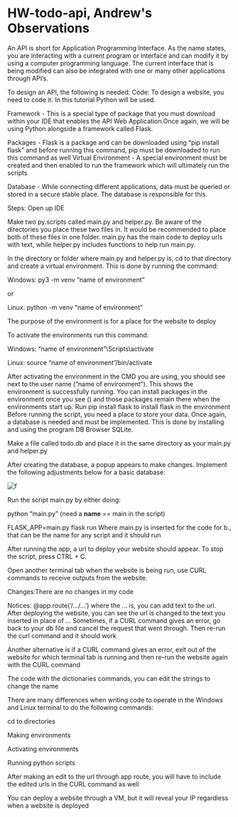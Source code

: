 # HW-todo-api, Andrew's Observations

An API is short for Application Programming Interface. As the name states, you are interacting with a current program or interface and can modify it by using a computer programming language. The current interface that is being modified can also be integrated with one or many other applications through API’s.

To design an API, the following is needed:
Code: To design a website, you need to code it. In this tutorial Python will be used.

Framework - This is a special type of package that you must download within your IDE that enables the API Web Application.Once again, we will be using Python alongside a framework called Flask. 

Packages - Flask is a package and can be downloaded using “pip install flask” and before running this command, pip must be downloaded to run this command as well
Virtual Environment - A special environment must be created and then enabled to run the framework which will ultimately run the scripts 

Database - While connecting different applications, data must be queried or stored in a secure stable place. The database is responsible for this. 

Steps:
Open up IDE 

Make two py.scripts called main.py and helper.py. Be aware of the directories you place these two files in. It would be recommended to place both of these files in one folder. main.py has the main code to deploy urls with text, while helper.py includes functions to help run main.py. 

In the directory or folder where main.py and helper.py is, cd to that directory and create a virtual environment. This is done by running the command: 

Windows: py3 -m venv “name of environment”

or

Linux: python -m venv “name of environment”

The purpose of the environment is for a place for the website to deploy 

To activate the environments run this command:

Windows: “name of environment”\Scripts\activate

Linux: source “name of environment”/bin/activate

After activating the environment in the CMD you are using, you should see next to the user name (“name of environment”). This shows the environment is successfully running. 
You can install packages in the environment once you see () and those packages remain there when the environments start up. Run pip install flask to install flask in the environment
Before running the script, you need a place to store your data. Once again, a database is needed and must be implemented. This is done by installing and using the program DB Browser SQLite.

Make a file called todo.db and place it in the same directory as your main.py and helper.py

After creating the database, a popup appears to make changes. Implement the following adjustments below for a basic database:

![f](https://user-images.githubusercontent.com/65320854/131421867-ea13f4c3-249a-464a-ac5b-7086ffc43ef9.PNG)


 
Run the script main.py by either doing:

python “main.py” (need a __name__ == main in the script)

FLASK_APP=main.py flask run
Where main.py is inserted for the code for b., that can be the name for any script and it should run

After running the app, a url to deploy your website should appear. To stop the script, press CTRL + C. 

Open another terminal tab when the website is being run, use CURL commands to receive outputs from the website.  

Changes:There are no changes in my code

Notices:
@app.route(‘/.../...’) where the … is, you can add text to the url. After deploying the website, you can see the url is changed to the text you inserted in place of …
Sometimes, if a CURL command gives an error, go back to your db file and cancel the request that went through. Then re-run the curl command and it should work 

Another alternative is if a CURL command gives an error, exit out of the website for which terminal tab is running and then re-run the website again with the CURL command

The code with the dictionaries commands, you can edit the strings to change the name

There are many differences when writing code to operate in the Windows and Linux terminal to do the following commands:

cd to directories

Making environments

Activating environments

Running python scripts

After making an edit to the url through app route, you will have to include the edited urls in the CURL command as well

You can deploy a website through a VM, but it will reveal your IP regardless when a website is deployed
